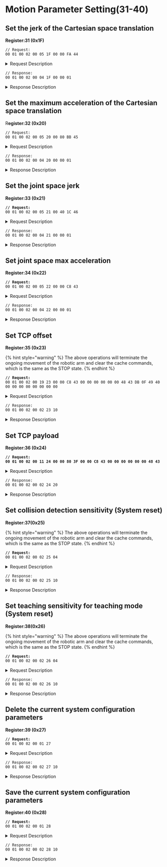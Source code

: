 # Motion Parameter Setting(31-40)

## Set the jerk of the Cartesian space translation

**Register:31 (0x1F)**

```
// Request:
00 01 00 02 00 05 1F 00 00 FA 44 
```

<details>

<summary>Request Description</summary>

```
//00 01    U16, Transaction ID
//00 02    U16, Protocol Identifier
//00 05    U16, Length 
//1F       U8, Register
//00 00 FA 44       fp32, Jerk=2000 mm/s3 
```

</details>

```
// Response:
00 01 00 02 00 04 1F 00 00 01  
```

<details>

<summary>Response Description</summary>

```
//00 01    U16, Transaction ID
//00 02    U16, Protocol Identifier
//00 04    U16, Length 
//1F       U8, Register
//00       U8, State
//00 01    U16, The number of commands in the buffer
```

</details>

## Set the maximum acceleration of the Cartesian space translation

R**egister:32 (0x20)**

```
// Request:
00 01 00 02 00 05 20 00 80 BB 45 
```

<details>

<summary>Request Description</summary>

```
//00 01    U16, Transaction ID
//00 02    U16, Protocol Identifier
//00 05    U16, Length 
//20       U8, Register
//00 80 BB 45       fp32, Maximum acceleration=6000mm/s2
```

</details>

```
// Response:
00 01 00 02 00 04 20 00 00 01  
```

<details>

<summary>Response Description</summary>

```
//00 01    U16, Transaction ID
//00 02    U16, Protocol Identifier
//00 04    U16, Length 
//20       U8, Register
//00       U8, State
//00 01    u16, The number of commands in the buffer
```

</details>

## Set the joint space jerk

**Register:33 (0x21)**

<pre><code><strong>// Request:
</strong>00 01 00 02 00 05 21 00 40 1C 46 
</code></pre>

<details>

<summary>Request Description</summary>

```
//00 01    U16, Transaction ID
//00 02    U16, Protocol Identifier
//00 05    U16, Length 
//21       U8, Register
//00 40 1C 46       fp32, Jerk=10000rad/s3
```

</details>

```
// Response:
00 01 00 02 00 04 21 00 00 01  
```

<details>

<summary>Response Description</summary>

```
//00 01    U16, Transaction ID
//00 02    U16, Protocol Identifier
//00 04    U16, Length 
//21       U8, Register
//00       U8, State
//00 01    u16, The number of commands in the buffer
```

</details>

## Set joint space max acceleration

**Register:34 (0x22)**

<pre><code><strong>// Request:
</strong>00 01 00 02 00 05 22 00 00 C8 43
</code></pre>

<details>

<summary>Request Description</summary>

```
//00 01    U16, Transaction ID
//00 02    U16, Protocol Identifier
//00 05    U16, Length 
//22       U8, Register
//00 00 C8 43       fp32, Jerk=10000rad/s3
```

</details>

```
// Response:
00 01 00 02 00 04 22 00 00 01  
```

<details>

<summary>Response Description</summary>

```
//00 01    U16, Transaction ID
//00 02    U16, Protocol Identifier
//00 04    U16, Length 
//22       U8, Register
//00       U8, State
//00 01    u16, The number of commands in the buffer
```

</details>

## Set TCP offset

**Register:35 (0x23)**

{% hint style="warning" %}
The above operations will terminate the ongoing movement of the robotic arm and clear the cache commands, which is the same as the STOP state.
{% endhint %}

<pre data-overflow="wrap"><code><strong>// Request:
</strong>00 01 00 02 00 19 23 00 00 C8 43 00 00 00 00 00 00 48 43 DB 0F 49 40 00 00 00 00 00 00 00 00 
</code></pre>

<details>

<summary>Request Description</summary>

```
//00 01    U16, Transaction ID
//00 02    U16, Protocol Identifier
//00 19    U16, Length 
//23       U8, Register
//00 00 C8 43	FP32, x=400mm
//00 00 00 00	FP32, y=0mm
//00 00 48 43	FP32, z=200mm
//DB 0F 49 40	FP32, roll=π
//00 00 00 00	FP32, pitch=0
//00 00 00 00	FP32, yaw=0
```

</details>

```
// Response:
00 01 00 02 00 02 23 10 
```

<details>

<summary>Response Description</summary>

```
//00 01    U16, Transaction ID
//00 02    U16, Protocol Identifier
//00 02    U16, Length 
//23       U8, Register
//10       U8, State
```

</details>

## Set TCP payload

**Register:36 (0x24)**

<pre data-overflow="wrap"><code><strong>// Request:
</strong><strong>00 01 00 02 00 11 24 00 00 80 3F 00 00 C8 43 00 00 00 00 00 00 48 43 
</strong></code></pre>

<details>

<summary>Request Description</summary>

```
//00 01    U16, Transaction ID
//00 02    U16, Protocol Identifier
//00 11    U16, Length 
//24       U8, Register
//00 00 80 3F	FP32, Payload=1kg
//00 00 C8 43	FP32, Payload center of mass X=400mm
//00 00 00 00	FP32, Payload center of mass Y=0
//00 00 48 43	FP32, Payload center of mass Z=200mm
```

</details>

```
// Response:
00 01 00 02 00 02 24 20
```

<details>

<summary>Response Description</summary>

```
//00 01    U16, Transaction ID
//00 02    U16, Protocol Identifier
//00 02    U16, Length 
//24       U8, Register
//20       U8, State
```

</details>

## Set collision detection sensitivity (System reset)

**Register:37(0x25)**

{% hint style="warning" %}
The above operations will terminate the ongoing movement of the robotic arm and clear the cache commands, which is the same as the STOP state.
{% endhint %}

<pre><code><strong>// Request:
</strong>00 01 00 02 00 02 25 04 
</code></pre>

<details>

<summary>Request Description</summary>

```
//00 01    U16, Transaction ID
//00 02    U16, Protocol Identifier
//00 02    U16, Length 
//25       U8, Register
//04       U8, Detect sensitivity=4
```

</details>

```
// Response:
00 01 00 02 00 02 25 10
```

<details>

<summary>Response Description</summary>

```
//00 01    U16, Transaction ID
//00 02    U16, Protocol Identifier
//00 02    U16, Length 
//25       U8, Register
//10       U8, State
```

</details>

## Set teaching sensitivity for teaching mode (System reset)

**Register:38(0x26)**

{% hint style="warning" %}
The above operations will terminate the ongoing movement of the robotic arm and clear the cache commands, which is the same as the STOP state.
{% endhint %}

<pre><code><strong>// Request:
</strong>00 01 00 02 00 02 26 04 
</code></pre>

<details>

<summary>Request Description</summary>

```
//00 01    U16, Transaction ID
//00 02    U16, Protocol Identifier
//00 02    U16, Length 
//26       U8, Register
//04       U8, Teach sensitivity=4
```

</details>

```
// Response:
00 01 00 02 00 02 26 10
```

<details>

<summary>Response Description</summary>

```
//00 01    U16, Transaction ID
//00 02    U16, Protocol Identifier
//00 02    U16, Length 
//26       U8, Register
//10       U8, State
```

</details>

## Delete the current system configuration parameters

**Register:39 (0x27)**

<pre><code><strong>// Request:
</strong>00 01 00 02 00 01 27 
</code></pre>

<details>

<summary>Request Description</summary>

```
//00 01    U16, Transaction ID
//00 02    U16, Protocol Identifier
//00 01    U16, Length 
//27       U8, Register
```

</details>

```
// Response:
00 01 00 02 00 02 27 10
```

<details>

<summary>Response Description</summary>

```
//00 01    U16, Transaction ID
//00 02    U16, Protocol Identifier
//00 02    U16, Length 
//27       U8, Register
//10       U8, State
```

</details>

## Save the current system configuration parameters

**Register:40 (0x28)**

<pre><code><strong>// Request:
</strong>00 01 00 02 00 01 28 
</code></pre>

<details>

<summary>Request Description</summary>

```
//00 01    U16, Transaction ID
//00 02    U16, Protocol Identifier
//00 01    U16, Length 
//28       U8, Register
```

</details>

```
// Response:
00 01 00 02 00 02 28 10
```

<details>

<summary>Response Description</summary>

```
//00 01    U16, Transaction ID
//00 02    U16, Protocol Identifier
//00 02    U16, Length 
//28       U8, Register
//10       U8, State
```

</details>
